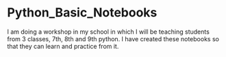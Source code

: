 # Python_Basic_Notebooks
I am doing a workshop in my school in which I will be teaching students from 3 classes, 7th, 8th and 9th python. I have created these notebooks so that they can learn and practice from it.
